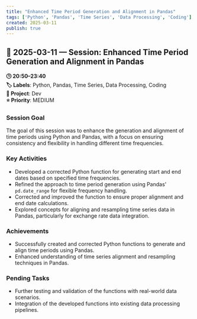 ```yaml
---
title: "Enhanced Time Period Generation and Alignment in Pandas"
tags: ['Python', 'Pandas', 'Time Series', 'Data Processing', 'Coding']
created: 2025-03-11
publish: true
---
```


## 📅 2025-03-11 — Session: Enhanced Time Period Generation and Alignment in Pandas

**🕒 20:50–23:40**  
**🏷️ Labels**: Python, Pandas, Time Series, Data Processing, Coding  
**📂 Project**: Dev  
**⭐ Priority**: MEDIUM  


### Session Goal
The goal of this session was to enhance the generation and alignment of time periods using Python and Pandas, with a focus on ensuring consistency and flexibility in handling different time frequencies.

### Key Activities
- Developed a corrected Python function for generating start and end dates based on specified time frequencies.
- Refined the approach to time period generation using Pandas' `pd.date_range` for flexible frequency handling.
- Corrected and improved the function to ensure proper alignment and end date calculations.
- Explored concepts for aligning and resampling time series data in Pandas, particularly for exchange rate data integration.

### Achievements
- Successfully created and corrected Python functions to generate and align time periods using Pandas.
- Enhanced understanding of time series alignment and resampling techniques in Pandas.

### Pending Tasks
- Further testing and validation of the functions with real-world data scenarios.
- Integration of the developed functions into existing data processing pipelines.
